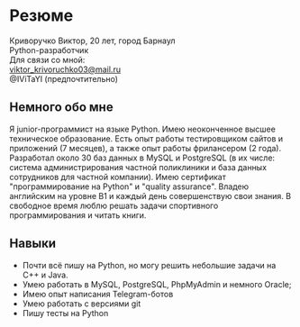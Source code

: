 # Резюме

Криворучко Виктор, 20 лет, город Барнаул  
Python-разработчик  
Для связи со мной:  
viktor_krivoruchko03@mail.ru  
@IViTaYI (предпочтительно)

## Немного обо мне
Я junior-программист на языке Python. Имею неоконченное высшее техническое образование. Есть опыт работы тестировщиком сайтов и приложений (7 месяцев), а также опыт работы фрилансером (2 года). Разработал около 30 баз данных в MySQL и PostgreSQL (в их числе: система администрирования частной поликлиники и база данных сотрудников для частной компании). Имею сертификат "программирование на Python" и "quality assurance". Владею английским на уровне B1 и каждый день совершенствую свои знания. В свободное время люблю решать задачи спортивного программирования и читать книги.

## Навыки
- Почти всё пишу на Python, но могу решить небольшие задачи на C++ и Java.
- Умею работать в MySQL, PostgreSQL, PhpMyAdmin и немного Oracle;
- Имею опыт написания Telegram-ботов
- Умею работать с версиями git
- Пишу тесты на Python